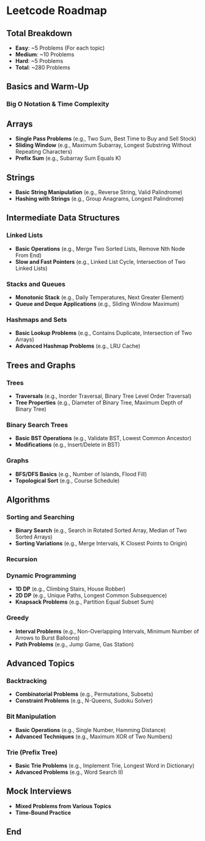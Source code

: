 # Leetcode Roadmap

## Total Breakdown
- **Easy**: ~5 Problems (For each topic)
- **Medium**: ~10 Problems
- **Hard**: ~5 Problems
- **Total**: ~280 Problems

## Basics and Warm-Up
### Big O Notation & Time Complexity

## Arrays
- **Single Pass Problems** (e.g., Two Sum, Best Time to Buy and Sell Stock)
- **Sliding Window** (e.g., Maximum Subarray, Longest Substring Without Repeating Characters)
- **Prefix Sum** (e.g., Subarray Sum Equals K)

## Strings
- **Basic String Manipulation** (e.g., Reverse String, Valid Palindrome)
- **Hashing with Strings** (e.g., Group Anagrams, Longest Palindrome)

## Intermediate Data Structures
### Linked Lists
- **Basic Operations** (e.g., Merge Two Sorted Lists, Remove Nth Node From End)
- **Slow and Fast Pointers** (e.g., Linked List Cycle, Intersection of Two Linked Lists)

### Stacks and Queues
- **Monotonic Stack** (e.g., Daily Temperatures, Next Greater Element)
- **Queue and Deque Applications** (e.g., Sliding Window Maximum)

### Hashmaps and Sets
- **Basic Lookup Problems** (e.g., Contains Duplicate, Intersection of Two Arrays)
- **Advanced Hashmap Problems** (e.g., LRU Cache)

## Trees and Graphs
### Trees
- **Traversals** (e.g., Inorder Traversal, Binary Tree Level Order Traversal)
- **Tree Properties** (e.g., Diameter of Binary Tree, Maximum Depth of Binary Tree)

### Binary Search Trees
- **Basic BST Operations** (e.g., Validate BST, Lowest Common Ancestor)
- **Modifications** (e.g., Insert/Delete in BST)

### Graphs
- **BFS/DFS Basics** (e.g., Number of Islands, Flood Fill)
- **Topological Sort** (e.g., Course Schedule)

## Algorithms
### Sorting and Searching
- **Binary Search** (e.g., Search in Rotated Sorted Array, Median of Two Sorted Arrays)
- **Sorting Variations** (e.g., Merge Intervals, K Closest Points to Origin)

### Recursion

### Dynamic Programming
- **1D DP** (e.g., Climbing Stairs, House Robber)
- **2D DP** (e.g., Unique Paths, Longest Common Subsequence)
- **Knapsack Problems** (e.g., Partition Equal Subset Sum)

### Greedy
- **Interval Problems** (e.g., Non-Overlapping Intervals, Minimum Number of Arrows to Burst Balloons)
- **Path Problems** (e.g., Jump Game, Gas Station)

## Advanced Topics
### Backtracking
- **Combinatorial Problems** (e.g., Permutations, Subsets)
- **Constraint Problems** (e.g., N-Queens, Sudoku Solver)

### Bit Manipulation
- **Basic Operations** (e.g., Single Number, Hamming Distance)
- **Advanced Techniques** (e.g., Maximum XOR of Two Numbers)

### Trie (Prefix Tree)
- **Basic Trie Problems** (e.g., Implement Trie, Longest Word in Dictionary)
- **Advanced Problems** (e.g., Word Search II)

## Mock Interviews
- **Mixed Problems from Various Topics**
- **Time-Bound Practice**

## End


